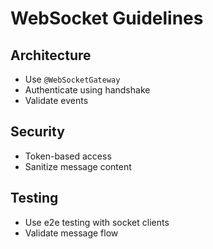 # WebSocket Guidelines

## Architecture
- Use `@WebSocketGateway`
- Authenticate using handshake
- Validate events

## Security
- Token-based access
- Sanitize message content

## Testing
- Use e2e testing with socket clients
- Validate message flow
